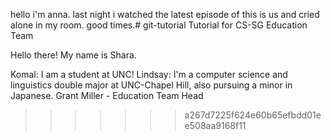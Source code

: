 hello i'm anna. last night i watched the latest episode of this is us and cried alone in my room. good times.# git-tutorial
Tutorial for CS-SG Education Team






Hello there! My name is Shara.



Komal:
I am a student at UNC!
Lindsay: I'm a computer science and linguistics double major at UNC-Chapel Hill, also pursuing a minor in Japanese.
Grant Miller - Education Team Head
>>>>>>> a267d7225f624e60b65efbdd01ee508aa9168f11
